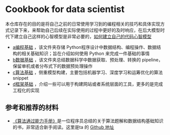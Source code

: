 # Cookbook for data scientist

本仓库存在的目的是将自己之前的日常使用学习到的编程相关的技巧和具体实现方式记录下来，来帮助自己后续在实际使用的过程中更好的及时响应，在后大模型时代下建立自己这样的心智模型是非常必要的，[如何建立自己的代码心智模型](https://blog.tjdata.site/posts/54653.html)

- [a编程基础](a编程基础) ，该文件夹存储 Python程序设计中数据结构、编程操作、数据结构的相关基础知识；旨在介绍如何使用 Python 来完成一件基础的事情
-  [b数据基础](b数据基础) ，该文件夹总结数据科学中数据获取、预处理、转换的 pipeline，保留单机或者分布式下的数据预处理操作
-  [c算法基础](c算法基础) ，侧重模型构建，主要包括机器学习、深度学习和运筹优化的算法 snippet
-  [d框架基础](d框架基础) ，介绍一些可以用于构建网站或者系统层面的工具，更多的是完成工程化的实现



## 参考和推荐的材料

- [《算法通过能力手册》](https://algo.itcharge.cn/)是一位程序员总结的关于算法题解和数据结构基础知识的书，非常适合新手阅读。这里是ta 的 [Github 地址](https://github.com/itcharge/LeetCode-Py)